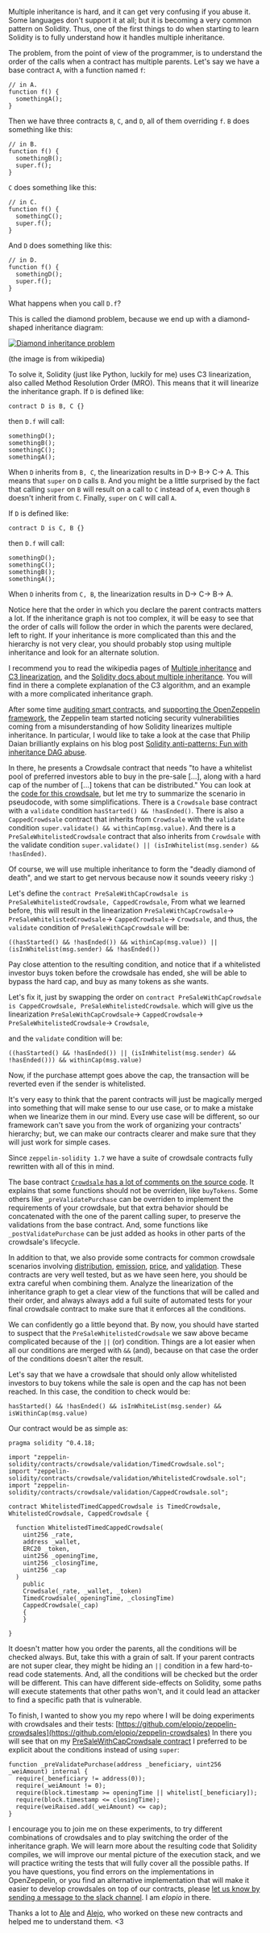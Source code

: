 Multiple inheritance is hard, and it can get very confusing if you abuse it.
Some languages don't support it at all; but it is becoming a very common
pattern on Solidity. Thus, one of the first things to do when starting to
learn Solidity is to fully understand how it handles multiple inheritance.

The problem, from the point of view of the programmer, is to understand the
order of the calls when a contract has multiple parents. Let's say we have a
base contract `A`, with a function named `f`:

```
// in A.
function f() {
  somethingA();
}
```

Then we have three contracts `B`, `C`, and `D`, all of them overriding `f`. `B`
does something like this:

```
// in B.
function f() {
  somethingB();
  super.f();
}
```

`C` does something like this:

```
// in C.
function f() {
  somethingC();
  super.f();  
}
```

And `D` does something like this:

```
// in D.
function f() {
  somethingD();
  super.f();  
}
```

What happens when you call `D.f`?

This is called the diamond problem, because we end up with a diamond-shaped
inheritance diagram:

[![Diamond inheritance problem](https://upload.wikimedia.org/wikipedia/commons/thumb/8/8e/Diamond_inheritance.svg/180px-Diamond_inheritance.svg.png)](https://upload.wikimedia.org/wikipedia/commons/thumb/8/8e/Diamond_inheritance.svg/180px-Diamond_inheritance.svg.png)

(the image is from wikipedia)

To solve it, Solidity (just like Python, luckily for me) uses C3 linearization,
also called Method Resolution Order (MRO). This means that it will linearize
the inheritance graph. If `D` is defined like:

```
contract D is B, C {}
```

then `D.f` will call:

```
somethingD();
somethingB();
somethingC();
somethingA();
```

When `D` inherits from `B, C`, the linearization results in D→ B→ C→ A. This
means that `super` on `D` calls `B`. And you might be a little surprised by the
fact that calling `super` on `B` will result on a call to `C` instead of `A`,
even though `B` doesn't inherit from `C`. Finally, `super` on `C` will call
`A`.

If `D` is defined like:

```
contract D is C, B {}
```

then `D.f` will call:

```
somethingD();
somethingC();
somethingB();
somethingA();
```

When `D` inherits from `C, B`, the linearization results in D→ C→ B→ A.

Notice here that the order in which you declare the parent contracts matters a
lot. If the inheritance graph is not too complex, it will be easy to see that
the order of calls will follow the order in which the parents were declared,
left to right. If your inheritance is more complicated than this and the
hierarchy is not very clear, you should probably stop using multiple
inheritance and look for an alternate solution.

I recommend you to read the wikipedia pages of
[Multiple inheritance](https://en.wikipedia.org/wiki/Multiple_inheritance) and
[C3 linearization](https://en.wikipedia.org/wiki/C3_linearization), and the
[Solidity docs about multiple inheritance](https://solidity.readthedocs.io/en/latest/contracts.html#multiple-inheritance-and-linearization).
You will find in there a complete explanation of the C3 algorithm, and an
example with a more complicated inheritance graph.

After some time [auditing smart contracts](https://zeppelin.solutions/security-audits),
and [supporting the OpenZeppelin framework](https://openzeppelin.org/), the
Zeppelin team started noticing security vulnerabilities coming from a
misunderstanding of how Solidity linearizes multiple inheritance. In
particular, I would like to take a look at the case that Philip Daian
brilliantly explains on his blog post
[Solidity anti-patterns: Fun with inheritance DAG abuse](https://pdaian.com/blog/solidity-anti-patterns-fun-with-inheritance-dag-abuse/).

In there, he presents a Crowdsale contract that needs "to have a whitelist 
pool of preferred investors able to buy in the pre-sale [...], along with a 
hard cap of the number of [...] tokens that can be distributed." You can look
at the
[code for this crowdsale](https://github.com/Arachnid/uscc/tree/master/submissions-2017/philipdaian/crowdsale),
but let me try to summarize the scenario in pseudocode, with some
simplifications. There is a `Crowdsale` base contract with a `validate`
condition `hasStarted() && !hasEnded()`. There is also a `CappedCrowdsale`
contract that inherits from `Crowdsale` with the `validate` condition
`super.validate() && withinCap(msg.value)`. And there is a
`PreSaleWhitelistedCrowdsale` contract that also inherits from `Crowdsale` with
the validate condition
`super.validate() || (isInWhitelist(msg.sender) && !hasEnded)`.

Of course, we will use multiple inheritance to form the "deadly diamond of 
death", and we start to get nervous because now it sounds veeery risky :)

Let's define the
`contract PreSaleWithCapCrowdsale is PreSaleWhitelistedCrowdsale, CappedCrowdsale`,
From what we learned before, this will result in the linearization
`PreSaleWithCapCrowdsale`→ `PreSaleWhitelistedCrowdsale`→ `CappedCrowdsale`→ `Crowdsale`,
and thus, the `validate` condition of `PreSaleWithCapCrowdsale` will be:

```
((hasStarted() && !hasEnded()) && withinCap(msg.value)) || (isInWhitelist(msg.sender) && !hasEnded())
```

Pay close attention to the resulting condition, and notice that if a
whitelisted investor buys token before the crowdsale has ended, she will be
able to bypass the hard cap, and buy as many tokens as she wants.

Let's fix it, just by swapping the order on
`contract PreSaleWithCapCrowdsale is CappedCrowdsale, PreSaleWhitelistedCrowdsale`.
which will give us the linearization
`PreSaleWithCapCrowdsale`→ `CappedCrowdsale`→ `PreSaleWhitelistedCrowdsale`→ `Crowdsale`,

and the `validate` condition will be:

```
((hasStarted() && !hasEnded()) || (isInWhitelist(msg.sender) && !hasEnded())) && withinCap(msg.value)
```

Now, if the purchase attempt goes above the cap, the transaction will be
reverted even if the sender is whitelisted.

It's very easy to think that the parent contracts will just be magically merged
into something that will make sense to our use case, or to make a mistake when
we linearize them in our mind. Every use case will be different, so our
framework can't save you from the work of organizing your contracts' hierarchy;
but, we can make our contracts clearer and make sure that they will just work
for simple cases.

Since `zeppelin-solidity 1.7` we have a suite of crowdsale contracts fully
rewritten with all of this in mind.

The base contract
[`Crowdsale` has a lot of comments on the source code](https://github.com/OpenZeppelin/zeppelin-solidity/blob/master/contracts/crowdsale/Crowdsale.sol).
It explains that some functions should not be overriden, like `buyTokens`. Some
others like `_preValidatePurchase` can be overriden to implement the
requirements of your crowdsale, but that extra behavior should be concatenated
with the one of the parent calling super, to preserve the validations from the
base contract. And, some functions like `_postValidatePurchase` can be just
added as hooks in other parts of the crowdsale's lifecycle.

In addition to that, we also provide some contracts for common crowdsale
scenarios involving
[distribution](https://github.com/OpenZeppelin/zeppelin-solidity/tree/master/contracts/crowdsale/distribution),
[emission](https://github.com/OpenZeppelin/zeppelin-solidity/tree/master/contracts/crowdsale/emission),
[price](https://github.com/OpenZeppelin/zeppelin-solidity/tree/master/contracts/crowdsale/price),
and
[validation](https://github.com/OpenZeppelin/zeppelin-solidity/tree/master/contracts/crowdsale/validation).
These contracts are very well tested, but as we have seen here, you should be
extra careful when combining them. Analyze the linearization of the inheritance
graph to get a clear view of the functions that will be called and their order,
and always always add a full suite of automated tests for your final crowdsale
contract to make sure that it enforces all the conditions.

We can confidently go a little beyond that. By now, you should have started to
suspect that the `PreSaleWhitelistedCrowdsale` we saw above became complicated
because of the `||` (or) condition. Things are a lot easier when all our
conditions are merged with `&&` (and), because on that case the order of the
conditions doesn't alter the result.

Let's say that we have a crowdsale that should only allow whitelisted
investors to buy tokens while the sale is open and the cap has not been
reached. In this case, the condition to check would be:

```
hasStarted() && !hasEnded() && isInWhiteList(msg.sender) && isWithinCap(msg.value)
```

Our contract would be as simple as:

```
pragma solidity ^0.4.18;

import "zeppelin-solidity/contracts/crowdsale/validation/TimedCrowdsale.sol";
import "zeppelin-solidity/contracts/crowdsale/validation/WhitelistedCrowdsale.sol";
import "zeppelin-solidity/contracts/crowdsale/validation/CappedCrowdsale.sol";

contract WhitelistedTimedCappedCrowdsale is TimedCrowdsale, WhitelistedCrowdsale, CappedCrowdsale {

  function WhitelistedTimedCappedCrowdsale(
    uint256 _rate,
    address _wallet,
    ERC20 _token,
    uint256 _openingTime,
    uint256 _closingTime,
    uint256 _cap
  )
    public
    Crowdsale(_rate, _wallet, _token)
    TimedCrowdsale(_openingTime, _closingTime)
    CappedCrowdsale(_cap)
    {
    }

}
```

It doesn't matter how you order the parents, all the conditions will be
checked always. But, take this with a grain of salt. If your parent contracts
are not super clear, they might be hiding an `||` condition in a few
hard-to-read code statements. And, all the conditions will be checked but the
order will be different. This can have different side-effects on Solidity, some
paths will execute statements that other paths won't, and it could lead an
attacker to find a specific path that is vulnerable.

To finish, I wanted to show you my repo where I will be doing
experiments with crowdsales and their tests:
[https://github.com/elopio/zeppelin-crowdsales](https://github.com/elopio/zeppelin-crowdsales)
In there you will see that on my
[PreSaleWithCapCrowdsale contract](https://github.com/elopio/zeppelin-crowdsales/blob/master/contracts/PreSaleWithCapCrowdsale.sol)
I preferred to be explicit about the conditions instead of using `super`:

```
function _preValidatePurchase(address _beneficiary, uint256 _weiAmount) internal {
  require(_beneficiary != address(0));
  require(_weiAmount != 0);
  require(block.timestamp >= openingTime || whitelist[_beneficiary]);
  require(block.timestamp <= closingTime);
  require(weiRaised.add(_weiAmount) <= cap);
}
```

I encourage you to join me on these experiments, to try different combinations
of crowdsales and to play switching the order of the inheritance graph. We will
learn more about the resulting code that Solidity compiles, we will improve our
mental picture of the execution stack, and we will practice writing the tests
that will fully cover all the possible paths. If you have questions, you find
errors on the implementations in OpenZeppelin, or you find an alternative
implementation that will make it easier to develop crowdsales on top of our
contracts, please
[let us know by sending a message to the slack channel](https://slack.openzeppelin.org/).
I am *elopio* in there.

Thanks a lot to [Ale](https://github.com/ajsantander) and
[Alejo](https://github.com/fiiiu), who worked on these new contracts and helped
me to understand them. <3

